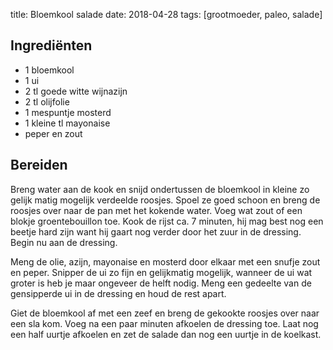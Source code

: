 title: Bloemkool salade
date: 2018-04-28
tags: [grootmoeder, paleo, salade]

## Ingrediënten
- 1 bloemkool
- 1 ui
- 2 tl goede witte wijnazijn
- 2 tl olijfolie
- 1 mespuntje mosterd
- 1 kleine tl mayonaise
- peper en zout

## Bereiden
Breng water aan de kook en snijd ondertussen de bloemkool in kleine zo gelijk matig mogelijk verdeelde roosjes. Spoel ze goed schoon en breng de roosjes over naar de pan met het kokende water. Voeg wat zout of een blokje groentebouillon toe. Kook de rijst ca. 7 minuten, hij mag best nog een beetje hard zijn want hij gaart nog verder door het zuur in de dressing. Begin nu aan de dressing. 

Meng de olie, azijn, mayonaise en mosterd door elkaar met een snufje zout en peper. Snipper de ui zo fijn en gelijkmatig mogelijk, wanneer de ui wat groter is heb je maar ongeveer de helft nodig. Meng een gedeelte van de gensipperde ui in de dressing en houd de rest apart. 

Giet de bloemkool af met een zeef en breng de gekookte roosjes over naar een sla kom. Voeg na een paar minuten afkoelen de dressing toe. Laat nog een half uurtje afkoelen en zet de salade dan nog een uurtje in de koelkast.
